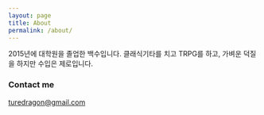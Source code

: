 ```yaml
---
layout: page
title: About
permalink: /about/
---
```


2015년에 대학원을 졸업한 백수입니다. 클래식기타를 치고 TRPG를 하고, 가벼운 덕질을 하지만 수입은 제로입니다.

### Contact me

[turedragon@gmail.com](turedragon@gmail.com)